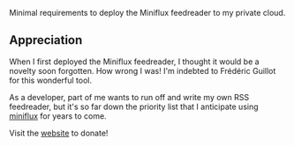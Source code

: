 Minimal requirements to deploy the Miniflux feedreader to my private cloud.

## Appreciation

When I first deployed the Miniflux feedreader, I thought it would be a novelty soon forgotten. How wrong I was! I'm indebted to Frédéric Guillot for this wonderful tool.

As a developer, part of me wants to run off and write my own RSS feedreader, but it's so far down the priority list that I anticipate using [miniflux](https://github.com/miniflux/v2) for years to come.

Visit the [website](https://miniflux.app) to donate!

